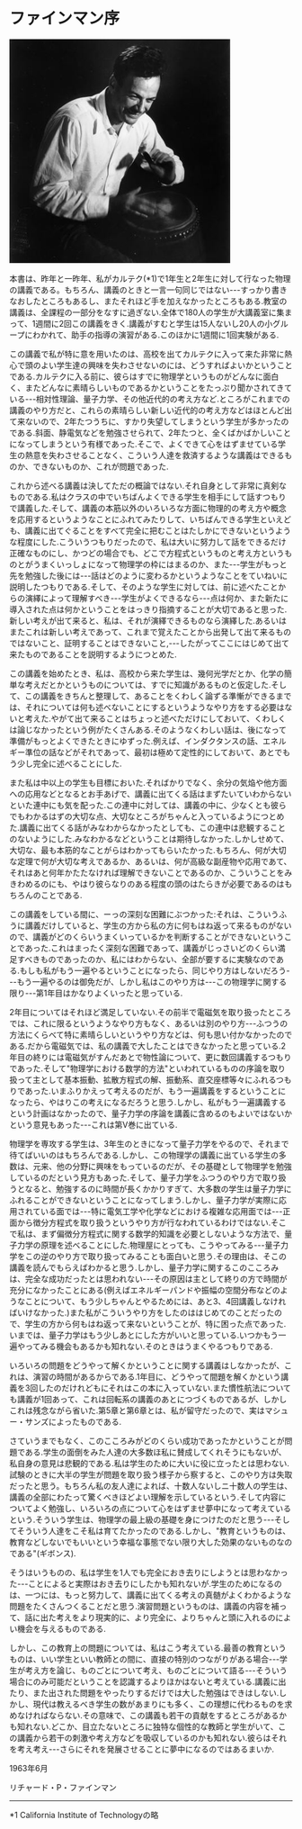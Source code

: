 # ファインマン序

![feynman](Feynman.jpg)

本書は、昨年と一昨年、私がカルテク(*1)で1年生と2年生に対して行なった物理の講義である。もちろん、講義のときと一言一句同じではない---すっかり書きなおしたところもあるし、またそれほど手を加えなかったところもある.教室の講義は、全課程の一部分をなすに過ぎない.全体で180人の学生が大講義室に集まって、1週間に2回この講義をきく.講義がすむと学生は15人ないし20人の小グループにわかれて、助手の指導の演習がある.このほかに1週間に1回実験がある.

この講義で私が特に意を用いたのは、高校を出てカルテクに入って来た非常に熱心で頭のよい学生達の興味を失わさせないのには、どうすればよいかということである.カルテクに入る前に、彼らはすでに物理学というものがどんなに面白く、またどんなに素晴らしいものであるかということをたっぷり聞かされてきている---相対性理論、量子力学、その他近代的の考え方など.ところがこれまでの講義のやり方だと、これらの素晴らしい新しい近代的の考え方などはほとんど出て来ないので、2年たつうちに、すかり失望してしまうという学生が多かったのである.斜面、静電気などを勉強させられて、2年たつと、全くばかばかしいことになってしまうという有様であった.そこで、よくできて心をはずませている学生の熱意を失わさせることなく、こういう人達を救済するような講義はできるものか、できないものか、これが問題であった.

これから述べる講義は決してただの概論ではない.それ自身として非常に真剣なものである.私はクラスの中でいちばんよくできる学生を相手にして話すつもりで講義した.そして、講義の本筋以外のいろいろな方面に物理的の考え方や概念を応用するというようなことにふれてみたりして、いちばんできる学生といえども、講義に出てぐることをすべて完全に把むことはたしかにできないというような程度にした.こういうつもりだったので、私は大いに努力して話をできるだけ正確なものにし、かつどの場合でも、どこで方程式というものと考え方というものとがうまくいっしょになって物理学の枠にはまるのか、また---学生がもっと先を勉強した後には---話はどのように変わるかというようなことをていねいに説明したつもりである.そして、そのような学生に対しては、前に述べたことからの演繹によって理解すべき---学生がよくできるなら---点は何か、また新たに導入された点は何かということをはっきり指摘することが大切であると思った.新しい考えが出て来ると、私は、それが演繹できるものなら演繹した.あるいはまたこれは新しい考えであって、これまで覚えたことから出発して出て来るものではないこと、証明することはできないこと,---したがってここにはじめて出て来たものであることを説明するようにつとめた.

この講義を始めたとき、私は、高校から来た学生は、幾何光学だとか、化学の簡単な考えだとかというものについては、すでに知識があるものと仮定した.そして、この講義をきちんと整理して、あることをくわしく論ずる準慚ができるまでは、それについては何も述べないことにするというようなやり方をする必要はないと考えた.やがて出て来ることはちょっと述べただけにしておいて、くわしくは論じなかったという例がたくさんある.そのようなくわしい話は、後になって準備がもっとよくできたときにゆずった.例えば、インダクタンスの話、エネルギー準位の話などがそれであって、最初は極めて定性的にしておいて、あとでもう少し完全に述べることにした.

また私は中以上の学生も目標においた.そればかりでなく、余分の気焔や他方面への応用などとなるとお手あげで、講義に出てくる話はまずたいていわからないといた連中にも気を配った.この連中に対しては、講義の中に、少なくとも彼らでもわかるはずの大切な点、大切なところがちゃんと入っているようにつとめた.講義に出てくる話がみなわからなかったとしても、この連中は悲観することのないようにした.みなわかるなどということは期待しなかった.しかしせめて、大切な、最も本筋的なことがらはわかってもらいたかった.もちろん、何が大切な定理で何が大切な考えであるか、あるいは、何が高級な副産物や応用であて、それはあと何年かたたなければ理解できないことであるのか、こういうことをみきわめるのにも、やはり彼らなりのある程度の頭のはたらきが必要であるのはもちろんのことである.

この講義をしている間に、ーっの深刻な困難にぶつかった:それは、こういうふうに講義だけしていると、学生の方から私の方に何もはね返って来るものがないので、講義がどのくらいうまくいっているかを判断することができないということであった.これはまったく深刻な困難であって、講義がじっさいどのくらい満足すべきものであったのか、私にはわからない、全部が要するに実験なのである.もしも私がもう一遍やるということになったら、同じやり方はしないだろう---もう一遍やるのは御免だが、しかし私はこのやり方は---この物理学に関する限り---第1年目はかなりよくいったと思っている.

2年目についてはそれほど満足していない.その前半で電磁気を取り扱ったところでは、これに限るというようなやり方もなく、あるいは別のやり方---ふつうの方法にくらべて特に素晴らしいというやり方などは、何も思い付かなかったのである.だから電磁気では、私の講義で大したことはできなかったと思っている.2年目の終りには電磁気がすんだあとで物性論について、更に数回講義するつもりであった.そして"物理学における数学的方法"といわれているものの序論を取り扱って主として基本振動、拡散方程式の解、振動系、直交座標等々にふれるつもりであった.いまふりかえって考えるのだが、もう一遍講義をするということになったら、やはりこの考えになるだろうと思う.しかし、私がもう一遍講義するという計画はなかったので、量子力学の序論を講義に含めるのもよいではないかという意見もあった---これは第V巻に出ている.

物理学を専攻する学生は、3年生のときになって量子力学をやるので、それまで待てばいいのはもちろんである.しかし、この物理学の講義に出ている学生の多数は、元来、他の分野に興味をもっているのだが、その基礎として物理学を勉強しているのだという見方もあった.そして、量子力学をふつうのやり方で取り扱うとなると、勉強するのに時間が長くかかりすぎて、大多数の学生は量子力学にふれることができないということになってしまう.しかし、量子力学が実際に応用されている面では---特に電気工学や化学などにおける複雑な応用面では---正面から徴分方程式を取り扱うというやり方が行なわれているわけではない.そこで私は、まず偏徴分方程式に関する数学的知識を必要としないような方法で、量子力学の原理を述べることにした.物理屋にとっても、こうやってみる---量子力学をこの逆のやり方で取り扱ってみることも面白いと思う.その理由は、そこの講義を読んでもらえばわかると思う.しかし、量子力学に関するこのこころみは、完全な成功だったとは思われない---その原因は主として終りの方で時間が充分になかったことにある(例えばエネルギーパンドや振幅の空間分布などのようなことについて、もう少しちゃんとやるためには、あと3、4回講義しなければいけなかった.)また私がこういうやり方をしたのははじめてのことだったので、学生の方から何もはね返って来ないということが、特に困った点であった.いまでは、量子力学はもう少しあとにした方がいいと思っている.いつかもう一遍やってみる機会もあるかも知れない.そのときはうまくやるつもりである.

いろいろの問題をどうやって解くかということに関する講義はしなかったが、これは、演習の時間があるからである.1年目に、どうやって間題を解くかという講義を3回したのだけれどもにそれはこの本に入っていない.また慣性航法についても講義が1回あって、これは回転系の講義のあとにつづくものであるが、しかしこれは残念ながら省いた.第5章と第6章とは、私が留守だったので、実はマシュー・サンズによったものである.

さていうまでもなく、このこころみがどのくらい成功であったかということが問題である.学生の面倒をみた人達の大多数ほ私に賛成してくれそうにもないが、私自身の意見は悲観的である.私は学生のために大いに役に立ったとは思わない.試験のときに大半の学生が問題を取り扱う様子から察すると、このやり方は失取だったと思う。もちろん私の友人達によれば、十数人ないしニ十数人の学生は、講義の全部にわたって驚くべきほどよい理解を示しているという.そして内容についてよく勉強し、いろいろの点について心をはずませ夢中になって考えているという.そういう学生は、物理学の最上級の基礎を身につけたのだと思う---そしてそういう人達をこそ私は育てたかったのである.しかし、"教育というものは、教育などしないでもいいという幸福な事態でない限り大した効果のないものなのである"(ギボンス).

そうはいうものの、私は学生を1人でも完全におき去りにしようとは思わなかった---ことによると実際はおき去りにしたかも知れないが.学生のためになるのは、一つには、もっと努力して、講義に出てくる考えの真髄がよくわかるような問題をたくさんつくることだと思う.演習問題というものは、講義の内容を補って、話に出た考えをより現実的に、より完全に、よりちゃんと頭に入れるのによい機会を与えるものである.

しかし、この教育上の問題については、私はこう考えている.最善の教育というものは、いい学生といい教師との間に、直接の特別のつながりがある場合---学生が考え方を論じ、ものごとについて考え、ものごとについて語る---そういう場合にのみ可能だということを認識するよりほかはないと考えている.講義に出たり、また出された問題をやったりするだけでは大した勉強はできはしない.しかし、現代は教えるべき学生の数があまりにも多く、この理想に代わるものを求めなければならない.その意味で、この講義も若干の貢献をするところがあるかも知れない.どこか、目立たないところに独特な個性的な教師と学生がいて、この講義から若干の刺激や考え方などを吸収しているのかも知れない.彼らはそれを考え考え---さらにそれを発展させることに夢中になるのではあるまいか.


1963年6月

リチャード・P・ファインマン











-----
*1 California Institute of Technologyの略
